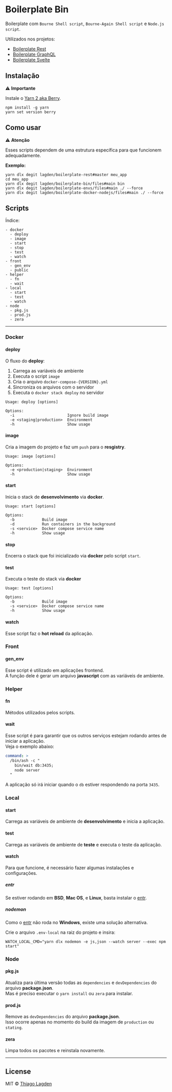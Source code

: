 # Boilerplate Bin

Boilerplate com `Bourne Shell script`, `Bourne-Again Shell script` e `Node.js script`.

Utilizados nos projetos:

- [Boilerplate Rest](https://github.com/lagden/boilerplate-rest)
- [Boilerplate GraphQL](https://github.com/lagden/boilerplate-gql)
- [Boilerplate Svelte](https://github.com/lagden/boilerplate-svelte)


## Instalação

⚠️ **Importante**

Instale o [Yarn 2 aka Berry](https://yarnpkg.com/getting-started/install).

```
npm install -g yarn
yarn set version berry
```


## Como usar

⚠️ **Atenção**

Esses scripts dependem de uma estrutura específica para que funcionem adequadamente.

**Exemplo:**

```shell
yarn dlx degit lagden/boilerplate-rest#master meu_app
cd meu_app
yarn dlx degit lagden/boilerplate-bin/files#main bin
yarn dlx degit lagden/boilerplate-envs/files#main ./ --force
yarn dlx degit lagden/boilerplate-docker-nodejs/files#main ./ --force
```


## Scripts

Índice:

```
- docker
  - deploy
  - image
  - start
  - stop
  - test
  - watch
- front
  - gen_env
  - public
- helper
  - fn
  - wait
- local
  - start
  - test
  - watch
- node
  - pkg.js
  - prod.js
  - zera
```

---

### Docker

#### deploy

O fluxo do **deploy**:

1. Carrega as variáveis de ambiente
2. Executa o script `image`
3. Cria o arquivo `docker-compose-{VERSION}.yml`
4. Sincroniza os arquivos com o servidor
5. Executa o `docker stack deploy` no servidor


```
Usage: deploy [options]

Options:
  -i                       Ignore build image
  -e <staging|production>  Environment
  -h                       Show usage
```


#### image

Cria a imagem do projeto e faz um `push` para o **resgistry**.


```
Usage: image [options]

Options:
  -e <production|staging>  Environment
  -h                       Show usage
```


#### start

Inicia o stack de **desenvolvimento** via **docker**.

```
Usage: start [options]

Options:
  -b            Build image
  -d            Run containers in the background
  -s <service>  Docker compose service name
  -h            Show usage
```


#### stop

Encerra o stack que foi inicializado via **docker** pelo script `start`.


#### test

Executa o teste do stack via **docker**

```
Usage: test [options]

Options:
  -b            Build image
  -s <service>  Docker compose service name
  -h            Show usage
```


#### watch

Esse script faz o **hot reload** da aplicação.


### Front

#### gen_env

Esse script é utilizado em aplicações frontend.  
A função dele é gerar um arquivo **javascript** com as variáveis de ambiente.


### Helper

#### fn

Métodos utilizados pelos scripts.


#### wait

Esse script é para garantir que os outros serviços estejam rodando antes de iniciar a aplicação.  
Veja o exemplo abaixo:

```yml
command: >
  /bin/ash -c "
    bin/wait db:3435;
    node server
  "
```

A aplicação só irá iniciar quando o `db` estiver respondendo na porta `3435`.


### Local

#### start

Carrega as variáveis de ambiente de **desenvolvimento** e inicia a aplicação.


#### test

Carrega as variáveis de ambiente de **teste** e executa o teste da aplicação.


#### watch

Para que funcione, é necessário fazer algumas instalações e configurações.

##### entr

Se estiver rodando em **BSD**, **Mac OS**, e **Linux**, basta instalar o [entr](https://github.com/eradman/entr).


##### nodemon

Como o [entr](https://github.com/eradman/entr) não roda no **Windows**, existe uma solução alternativa.

Crie o arquivo `.env-local` na raiz do projeto e insira:

```
WATCH_LOCAL_CMD="yarn dlx nodemon -e js,json --watch server --exec npm start"
```


### Node

#### pkg.js

Atualiza para última versão todas as `dependencies` e `devDependencies` do arquivo **package.json**.  
Mas é preciso executar o `yarn install` ou `zera` para instalar.


#### prod.js

Remove as `devDependencies` do arquivo **package.json**.  
Isso ocorre apenas no momento do build da imagem de `production` ou `stating`.


#### zera

Limpa todos os pacotes e reinstala novamente.


---


## License

MIT © [Thiago Lagden](https://github.com/lagden)

